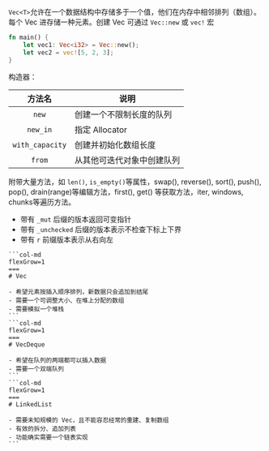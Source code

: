 ​`Vec<T>`​ 允许在一个数据结构中存储多于一个值，他们在内存中相邻排列（数组）。每个 Vec​ 进存储一种元素。创建 Vec​ 可通过 `Vec::new`​ 或 `vec!​` 宏

```rust
fn main() {
    let vec1: Vec<i32> = Vec::new();
    let vec2 = vec![5, 2, 3];
}
```

构造器：

|        方法名        | 说明            |
| :---------------: | ------------- |
|      `​new`​      | 创建一个不限制长度的队列  |
|    `​new_in`​     | 指定 Allocator​ |
| `​with_capacity`​ | 创建并初始化数组长度    |
|     `​from`​      | 从其他可迭代对象中创建队列 |

附带大量方法，如 `len()​`, `is_empty()​` 等属性，swap()​, reverse()​, sort()​, push()​, pop()​, drain(range)​ 等编辑方法，first()​, get()​ 等获取方法，iter​, windows​, chunks​ 等遍历方法。

- 带有 `_mut`​ 后缀的版本返回可变指针
- 带有 `_unchecked`​ 后缀的版本表示不检查下标上下界
- 带有 `r`​ 前缀版本表示从右向左

````col
```col-md
flexGrow=1
===
# Vec

- 希望元素按插入顺序排列，新数据只会追加到结尾
- 需要一个可调整大小、在堆上分配的数组
- 需要模拟一个堆栈
```
```col-md
flexGrow=1
===
# VecDeque

- 希望在队列的两端都可以插入数据
- 需要一个双端队列
```
```col-md
flexGrow=1
===
# LinkedList

- 需要未知规模的 Vec，且不能容忍经常的重建、复制数组
- 有效的拆分、追加列表
- 功能确实需要一个链表实现
```
````
